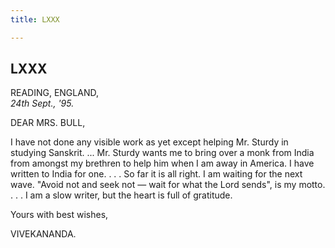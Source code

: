 ```yaml
---
title: LXXX

---
```





  

  


## LXXX

READING, ENGLAND,  
*24th Sept., '95.*

DEAR MRS. BULL,

I have not done any visible work as yet except helping Mr. Sturdy in
studying Sanskrit. ... Mr. Sturdy wants me to bring over a monk from
India from amongst my brethren to help him when I am away in America. I
have written to India for one. . . . So far it is all right. I am
waiting for the next wave. "Avoid not and seek not — wait for what the
Lord sends", is my motto. . . . I am a slow writer, but the heart is
full of gratitude. 

Yours with best wishes,

VIVEKANANDA.


